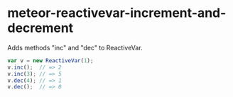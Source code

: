 meteor-reactivevar-increment-and-decrement
====================
Adds methods "inc" and "dec" to ReactiveVar.

```js
var v = new ReactiveVar(1);
v.inc();  // => 2
v.inc(3); // => 5
v.dec(4); // => 1
v.dec();  // => 0
```
